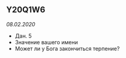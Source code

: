 ## Y20Q1W6
*08.02.2020*
- Дан. 5
- Значение вашего имени
- Может ли у Бога закончиться терпение?

<script>
  var elements = document.getElementsByClassName("site-footer");
  console.log(elements);
  if (elements.length > 0) {
      elements[0].parentNode.removeChild(elements[0]);
  }
</script>

<style>
  .site-footer {
    visibility: hidden;
  }
</style>
